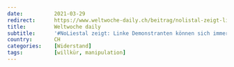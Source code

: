 ```yaml
---
date:          2021-03-29
redirect:      https://www.weltwoche-daily.ch/beitrag/nolistal-zeigt-linke-demonstranten-koennen-sich-immer-auf-srf-verlassen-selbst-wenn-sie-gegen-eine-demo-demonstrieren/
title:         Weltwoche daily
subtitle:      '#NoLiestal zeigt: Linke Demonstranten können sich immer auf SRF verlassen – selbst wenn sie gegen eine Demo demonstrieren'
country:       CH
categories:    [Widerstand]
tags:          [willkür, manipulation]
---
```

